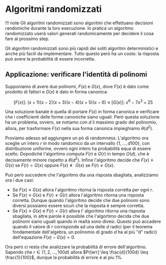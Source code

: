 # Algoritmi randomizzati

!!! note
    Gli algoritmi randomizzati sono algoritmi che effettuano decisioni randomiche durante la loro esecuzione. In pratica un algoritmo randomizzato userà valori generati randomicamente per decidere il cosa fare al prossimo step.

Gli algoritmi randomizzati sono più rapidi dei soliti algoritmi deterministici e anche più facili da implementare. Tutto questo però ha un costo: la risposta può avere la probabilità di essere incorretta.

## Applicazione: verificare l'identità di polinomi

Supponiamo di avere due polinomi, $F(x)$ e $G(x)$, dove $F(x)$ è dato come prodotto di fattori e $G(x)$ è dato in forma canonica:

$$[F(x)]:\ (x + 1)(x - 2)(x + 3)(x - 4)(x + 5)(x - 6) \equiv  [G(x)]:\ x^6 - 7x^3 + 25$$

Una soluzione banale è quella di portare $F(x)$ in forma canonica e verificare che i coefficienti delle forme canoniche siano uguali. Però questa soluzione ha un problema, ovvero, se notiamo con $d$ il massimo grado del polinomio, allora, per trasformare $F(x)$ nella sua forma canonica impieghiamo $\theta(d^2)$.

Proviamo adesso ad aggiungere un pò di randomness. L'algoritmo ora sceglie un intero $r$ in modo randomico da un intervallo $\{1, \dots, d100\}$, con distribuzione uniforme, ovvero ogni intero ha probabilità equa di essere scelto. Dopodiché l'algortimo computa $F(r)$ e $G(r)$ in tempo $O(d)$, che è decisamente minore rispetto a $\theta(d^2)$. Infine l'algoritmo decide che $F(x) \equiv G(x)$ se $F(r) = G(x)$ oppure $F(x) \not\equiv G(x)$ se $F(r) \neq G(x)$.

Può però succedere che l'algoritmo dia una risposta sbagliata, analizziamo ora i due casi:

- Se $F(x) \equiv G(x)$ allora l'algoritmo ritorna la risposta corretta per ogni $r$.
- Se $F(x) \equiv G(x)$ e $F(r) \neq G(r)$ allora l'algoritmo ritorna una risposta corretta. Dunque quando l'algoritmo decide che due polinomi sono diversi possiamo essere sicuri che la risposta è sempre corretta.
- Se $F(x) \equiv G(x)$ e $F(r) = G(r)$ allora l' algoritmo ritorna una risposta sbagliata, in altre parole è possibile che l'algortimo decida che due polinomi siano uguali quando in realtà sono divesi. Questo può accadere quando il valore di $r$ corrisponde ad una delle $d$ radici (per il teorema fondamentale dell'algebra, un polinomio di grado $d$ ha al più "d" radici) dell'equazione $F(x) - G(x) = 0$.

Ora però ci resta che analizzare la probabilità di errore dell'algoritmo. Sapendo che $r \in \{1, 2, \dots, 100d\}$ allora $Pr[err] \leq \frac{d}{100d} \leq \frac{1}{100}$, dunque la probabilità di errore è al piu $1\%$.
